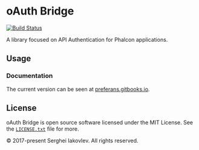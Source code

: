 # oAuth Bridge

[![Build Status](https://travis-ci.org/preferans/oauth-bridge.svg?branch=master)](https://travis-ci.org/preferans/oauth-bridge)

A library focused on API Authentication for Phalcon applications.

## Usage

### Documentation

The current version can be seen at [preferans.gitbooks.io](https://preferans.gitbooks.io/oauth-bridge/content/).

## License

oAuth Bridge is open source software licensed under the MIT License.
See the [`LICENSE.txt`](LICENSE.txt) file for more.

© 2017-present Serghei Iakovlev. All rights reserved.
